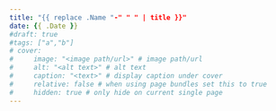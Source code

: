 ```yaml
---
title: "{{ replace .Name "-" " " | title }}"
date: {{ .Date }}
#draft: true
#tags: ["a","b"]
# cover:
#     image: "<image path/url>" # image path/url
#     alt: "<alt text>" # alt text
#     caption: "<text>" # display caption under cover
#     relative: false # when using page bundles set this to true
#     hidden: true # only hide on current single page
---
```


